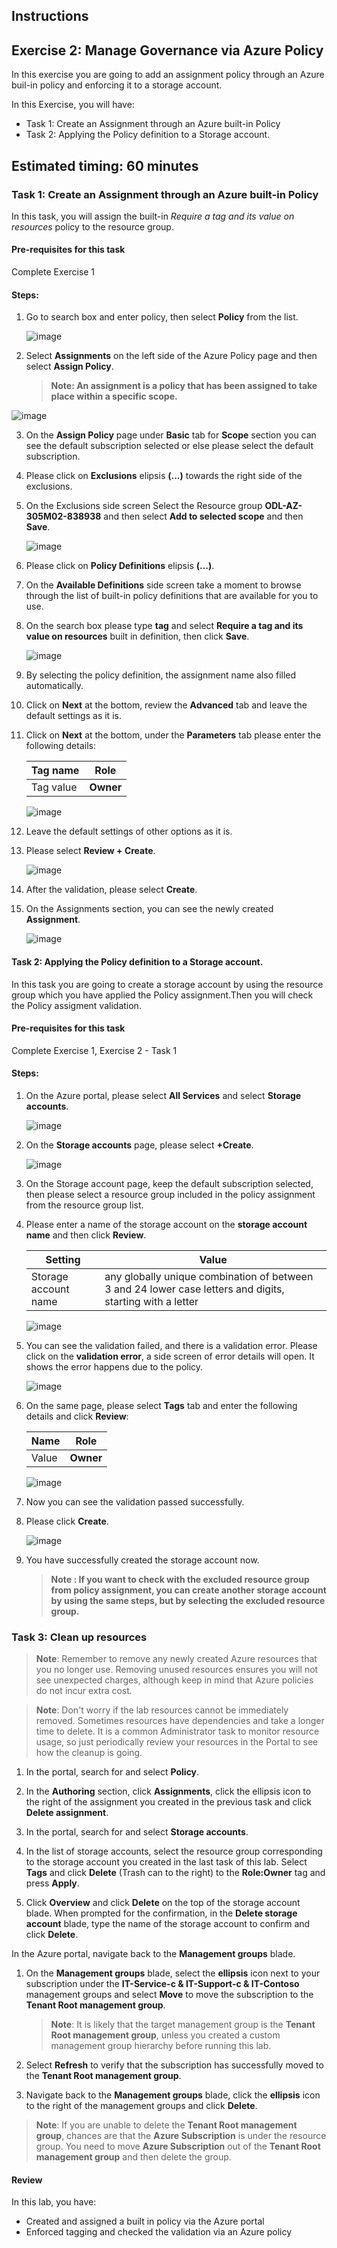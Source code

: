 ## Instructions

## Exercise 2: Manage Governance via Azure Policy

In this exercise you are going to add an assignment policy through an Azure buil-in policy and enforcing it to a storage account.

In this Exercise, you will have:

+ Task 1: Create an Assignment through an Azure built-in Policy
+ Task 2: Applying the Policy definition to a Storage account.

## Estimated timing: 60 minutes

### Task 1: Create an Assignment through an Azure built-in Policy

In this task, you will assign the built-in *Require a tag and its value on resources* policy to the resource group. 

#### Pre-requisites for this task

Complete Exercise 1

#### Steps:

1. Go to search box and enter policy, then select **Policy** from the list.

      ![image](../media/pol1.png)

2. Select **Assignments** on the left side of the Azure Policy page and then select **Assign Policy**.
      
      >**Note: An assignment is a policy that has been assigned to take place within a specific scope.**

![image](../media/pol2.png)

3. On the **Assign Policy** page under **Basic** tab for **Scope** section you can see the default subscription selected or else please select the default subscription. 

4. Please click on **Exclusions** elipsis **(...)** towards the right side of the exclusions.

5. On the Exclusions side screen Select the Resource group **ODL-AZ-305M02-838938** and then select **Add to selected scope** and then **Save**.

      ![image](../media/pol6a.png)

6. Please click on **Policy Definitions** elipsis **(...)**.

7. On the **Available Definitions** side screen take a moment to browse through the list of built-in policy definitions that are available for you to use.

8. On the search box please type **tag** and select **Require a tag and its value on resources** built in definition, then click **Save**.

      ![image](../media/pol7.png)

9. By selecting the policy definition, the assignment name also filled automatically.

10. Click on **Next** at the bottom, review the **Advanced** tab and leave the default settings as it is.

11. Click on **Next** at the bottom, under the **Parameters** tab please enter the following details:

    | Tag name | **Role** |
    | -------- | ----------------- |
    | Tag value | **Owner** |
    
      ![image](../media/pol9a.png)    

12. Leave the default settings of other options as it is.

13. Please select **Review + Create**.

      ![image](../media/pol10.png) 

14. After the validation, please select **Create**.

15. On the Assignments section, you can see the newly created **Assignment**.

      ![image](../media/pol10b.png)

#### Task 2: Applying the Policy definition to a Storage account.

In this task you are going to create a storage account by using the resource group which you have applied the Policy assignment.Then you will check the Policy assigment validation.

#### Pre-requisites for this task

Complete Exercise 1, Exercise 2 -  Task 1

#### Steps:

1. On the Azure portal, please select **All Services** and select **Storage accounts**.

      ![image](../media/pol11.png)

2. On the **Storage accounts** page, please select **+Create**.

      ![image](../media/pol12.png)

3. On the Storage account page, keep the default subscription selected, then please select a resource group included in the policy assignment from the resource group list.

4. Please enter a name of the storage account on the **storage account name** and then click **Review**.

    | Setting | Value |
    | --- | --- |
    | Storage account name | any globally unique combination of between 3 and 24 lower case letters and digits, starting with a letter |

      ![image](../media/pol13.png)

5. You can see the validation failed, and there is a validation error. Please click on the **validation error**, a side screen of error details will open. It shows the error happens due to the policy.

      ![image](../media/pol14.png)

6. On the same page, please select **Tags** tab and enter the following details and click **Review**:

      | Name | **Role** |
      | ---- | -------- |
      | Value | **Owner** |
 
      ![image](../media/pol15.png)
      
7. Now you can see the validation passed successfully.

8. Please click **Create**.

      ![image](../media/pol16.png)

9. You have successfully created the storage account now.

    >**Note : If you want to check with the excluded resource group from policy assignment, you can create another storage account by using the same steps, but by selecting the excluded resource group.**    

### Task 3: Clean up resources

   >**Note**: Remember to remove any newly created Azure resources that you no longer use. Removing unused resources ensures you will not see unexpected charges, although keep in mind that Azure policies do not incur extra cost.
   
   >**Note**:  Don't worry if the lab resources cannot be immediately removed. Sometimes resources have dependencies and take a longer time to delete. It is a common Administrator task to monitor resource usage, so just periodically review your resources in the Portal to see how the cleanup is going. 

1. In the portal, search for and select **Policy**.

1. In the **Authoring** section, click **Assignments**, click the ellipsis icon to the right of the assignment you created in the previous task and click **Delete assignment**. 

1. In the portal, search for and select **Storage accounts**.

1. In the list of storage accounts, select the resource group corresponding to the storage account you created in the last task of this lab. Select **Tags** and click **Delete** (Trash can to the right) to the **Role:Owner** tag and press **Apply**. 

1. Click **Overview** and click **Delete** on the top of the storage account blade. When prompted for the confirmation, in the **Delete storage account** blade, type the name of the storage account to confirm and click **Delete**. 

In the Azure portal, navigate back to the **Management groups** blade. 

1. On the **Management groups** blade, select the **ellipsis** icon next to your subscription under the **IT-Service-c & IT-Support-c & IT-Contoso** management groups and select **Move** to move the subscription to the **Tenant Root management group**.

   >**Note**: It is likely that the target management group is the **Tenant Root management group**, unless you created a custom management group hierarchy before running this lab.
   
1. Select **Refresh** to verify that the subscription has successfully moved to the **Tenant Root management group**.

1. Navigate back to the **Management groups** blade, click the **ellipsis** icon to the right of the management groups and click **Delete**.
  >**Note**: If you are unable to delete the **Tenant Root management group**, chances are that the **Azure Subscription** is under the resource group. You need to move **Azure Subscription** out of the **Tenant Root management group** and then delete the group.


#### Review

In this lab, you have:

- Created and assigned a built in policy via the Azure portal
- Enforced tagging  and checked the validation via an Azure policy

  
